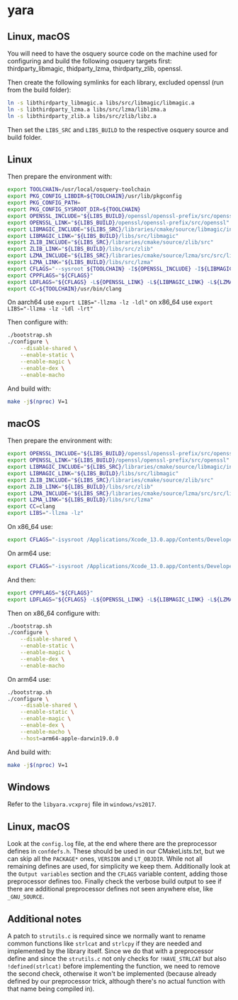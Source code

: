 # yara

## Linux, macOS

You will need to have the osquery source code on the machine used for
configuring and build the following osquery targets first: thirdparty_libmagic,
thidparty_lzma, thirdparty_zlib, openssl.

Then create the following symlinks for each library, excluded openssl (run from
the build folder):

```sh
ln -s libthirdparty_libmagic.a libs/src/libmagic/libmagic.a
ln -s libthirdparty_lzma.a libs/src/lzma/liblzma.a
ln -s libthirdparty_zlib.a libs/src/zlib/libz.a
```

Then set the `LIBS_SRC` and `LIBS_BUILD` to the respective osquery source and
build folder.

## Linux

Then prepare the environment with:

```sh
export TOOLCHAIN=/usr/local/osquery-toolchain
export PKG_CONFIG_LIBDIR=${TOOLCHAIN}/usr/lib/pkgconfig
export PKG_CONFIG_PATH=
export PKG_CONFIG_SYSROOT_DIR=${TOOLCHAIN}
export OPENSSL_INCLUDE="${LIBS_BUILD}/openssl/openssl-prefix/src/openssl/include"
export OPENSSL_LINK="${LIBS_BUILD}/openssl/openssl-prefix/src/openssl"
export LIBMAGIC_INCLUDE="${LIBS_SRC}/libraries/cmake/source/libmagic/include"
export LIBMAGIC_LINK="${LIBS_BUILD}/libs/src/libmagic"
export ZLIB_INCLUDE="${LIBS_SRC}/libraries/cmake/source/zlib/src"
export ZLIB_LINK="${LIBS_BUILD}/libs/src/zlib"
export LZMA_INCLUDE="${LIBS_SRC}/libraries/cmake/source/lzma/src/src/liblzma/api"
export LZMA_LINK="${LIBS_BUILD}/libs/src/lzma"
export CFLAGS="--sysroot ${TOOLCHAIN} -I${OPENSSL_INCLUDE} -I${LIBMAGIC_INCLUDE} -I${LZMA_INCLUDE}"
export CPPFLAGS="${CFLAGS}"
export LDFLAGS="${CFLAGS} -L${OPENSSL_LINK} -L${LIBMAGIC_LINK} -L${LZMA_LINK}"
export CC=${TOOLCHAIN}/usr/bin/clang
```

On aarch64 use `export LIBS="-llzma -lz -ldl"` on x86_64 use
`export LIBS="-llzma -lz -ldl -lrt"`

Then configure with:

```sh
./bootstrap.sh
./configure \
	--disable-shared \
	--enable-static \
	--enable-magic \
	--enable-dex \
	--enable-macho
```

And build with:

```sh
make -j$(nproc) V=1
```

## macOS

Then prepare the environment with:

```sh
export OPENSSL_INCLUDE="${LIBS_BUILD}/openssl/openssl-prefix/src/openssl/include"
export OPENSSL_LINK="${LIBS_BUILD}/openssl/openssl-prefix/src/openssl"
export LIBMAGIC_INCLUDE="${LIBS_SRC}/libraries/cmake/source/libmagic/include"
export LIBMAGIC_LINK="${LIBS_BUILD}/libs/src/libmagic"
export ZLIB_INCLUDE="${LIBS_SRC}/libraries/cmake/source/zlib/src"
export ZLIB_LINK="${LIBS_BUILD}/libs/src/zlib"
export LZMA_INCLUDE="${LIBS_SRC}/libraries/cmake/source/lzma/src/src/liblzma/api"
export LZMA_LINK="${LIBS_BUILD}/libs/src/lzma"
export CC=clang
export LIBS="-llzma -lz"
```

On x86_64 use:

```sh
export CFLAGS="-isysroot /Applications/Xcode_13.0.app/Contents/Developer/Platforms/MacOSX.platform/Developer/SDKs/MacOSX11.3.sdk -target x86_64-apple-macos10.14 -I${OPENSSL_INCLUDE} -I${LIBMAGIC_INCLUDE} -I${LZMA_INCLUDE}"
```

On arm64 use:

```sh
export CFLAGS="-isysroot /Applications/Xcode_13.0.app/Contents/Developer/Platforms/MacOSX.platform/Developer/SDKs/MacOSX11.3.sdk -target arm64-apple-macos10.15 -I${OPENSSL_INCLUDE} -I${LIBMAGIC_INCLUDE} -I${LZMA_INCLUDE}"
```

And then:

```sh
export CPPFLAGS="${CFLAGS}"
export LDFLAGS="${CFLAGS} -L${OPENSSL_LINK} -L${LIBMAGIC_LINK} -L${LZMA_LINK}"
```

Then on x86_64 configure with:

```sh
./bootstrap.sh
./configure \
	--disable-shared \
	--enable-static \
	--enable-magic \
	--enable-dex \
	--enable-macho
```

On arm64 use:

```sh
./bootstrap.sh
./configure \
	--disable-shared \
	--enable-static \
	--enable-magic \
	--enable-dex \
	--enable-macho \
	--host=arm64-apple-darwin19.0.0
```

And build with:

```sh
make -j$(nproc) V=1
```

## Windows

Refer to the `libyara.vcxproj` file in `windows/vs2017`.

## Linux, macOS

Look at the `config.log` file, at the end where there are the preprocessor
defines in `confdefs.h`. These should be used in our CMakeLists.txt, but we can
skip all the `PACKAGE*` ones, `VERSION` and `LT_OBJDIR`. While not all remaining
defines are used, for simplicity we keep them. Additionally look at the
`Output variables` section and the `CFLAGS` variable content, adding those
preprocessor defines too. Finally check the verbose build output to see if there
are additional preprocessor defines not seen anywhere else, like `_GNU_SOURCE`.

## Additional notes

A patch to `strutils.c` is required since we normally want to rename common
functions like `strlcat` and `strlcpy` if they are needed and implemented by the
library itself. Since we do that with a preprocessor define and since the
`strutils.c` not only checks for `!HAVE_STRLCAT` but also `!defined(strlcat)`
before implementing the function, we need to remove the second check, otherwise
it won't be implemented (because already defined by our preprocessor trick,
although there's no actual function with that name being compiled in).
